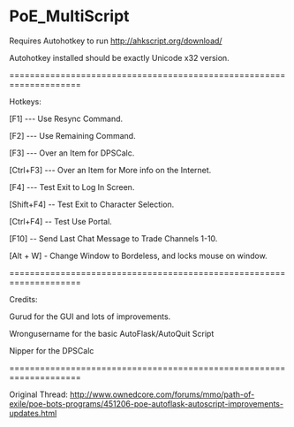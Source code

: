 PoE_MultiScript
===============

Requires Autohotkey to run
http://ahkscript.org/download/

Autohotkey installed should be exactly Unicode x32 version.


====================================================================

Hotkeys:


[F1] --- Use Resync Command.

[F2] --- Use Remaining Command.

[F3] --- Over an Item for DPSCalc.

[Ctrl+F3] --- Over an Item for More info on the Internet.

[F4] --- Test Exit to Log In Screen.

[Shift+F4] -- Test Exit to Character Selection.

[Ctrl+F4] -- Test Use Portal.

[F10] -- Send Last Chat Message to Trade Channels 1-10.

[Alt + W] - Change Window to Bordeless, and locks mouse on window.


====================================================================

Credits:


Gurud for the GUI and lots of improvements.

Wrongusername for the basic AutoFlask/AutoQuit Script

Nipper for the DPSCalc


====================================================================

Original Thread:
http://www.ownedcore.com/forums/mmo/path-of-exile/poe-bots-programs/451206-poe-autoflask-autoscript-improvements-updates.html
